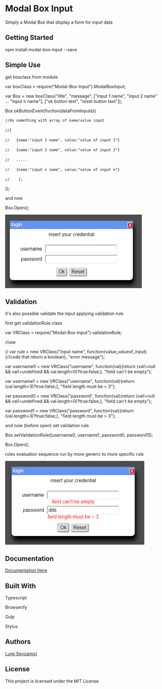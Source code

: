# Modal Box Input

Simply a Modal Box that display a form for input data

## Getting Started

npm install modal-box-input --save

## Simple Use

get boxclass from module

var boxClass = require("Modal-Box-Input").ModalBoxInput;

var Box = new boxClass("title", "message", ["input 1 name", "input 2 name" ... "input n name"], ["ok button text", "reset button text"]);


Box.okButtonEvent(fuction(dataFromInputs){

    //do something with array of name/value input

    //[

    //   {name:"input 1 name", value:"value of input 1"}

    //   {name:"input 2 name", value:"value of input 2"}

    //   ..... 

    //   {name:"input n name", value:"value of input n"} 

    //    ];

});

and now

Box.Open();

![Here Example](https://github.com/LuigiSenzamici/ModalBoxInput/blob/master/doc/BoxInputExample.PNG)

## Validation
it's also possible validate the input applying validation rule

first get validationRule class

var VRClass = require("Modal-Box-Input").validationRule;

//use

// var rule = new VRClass("input name", function(value_valueof_input){//code that return a boolean}, "error message");

var username0 = new VRClass("username", function(val){return (val!=null && val!=undefined && val.length>0)?true:false;}, "field can't be empty");

var username1 = new VRClass("username", function(val){return (val.length>3)?true:false;}, "field length must be > 3");

var password0 = new VRClass("password", function(val){return (val!=null && val!=undefined && val.length>0)?true:false;}, "field can't be empty");

var password1 = new VRClass("password", function(val){return (val.length>3)?true:false;}, "field length must be > 3");

and now (before open) set validation rule

Box.setValidationRule([username0, username1, password0, password1]);

Box.Open();

rules evaluation sequence run by more generic to more specific rule 

![Here Example](https://github.com/LuigiSenzamici/ModalBoxInput/blob/master/doc/BoxInputErrorExample.PNG)

## Documentation

[Documentation Here](http://github.com/LuigiSenzamici/ModalBoxInput/blob/master/doc/MD_API_doc/API.md)

## Built With

Typescript

Browserify

Gulp

Stylus




## Authors

[Luigi Senzamici](http://luigisenzamici.com)


## License

This project is licensed under the MIT License 




